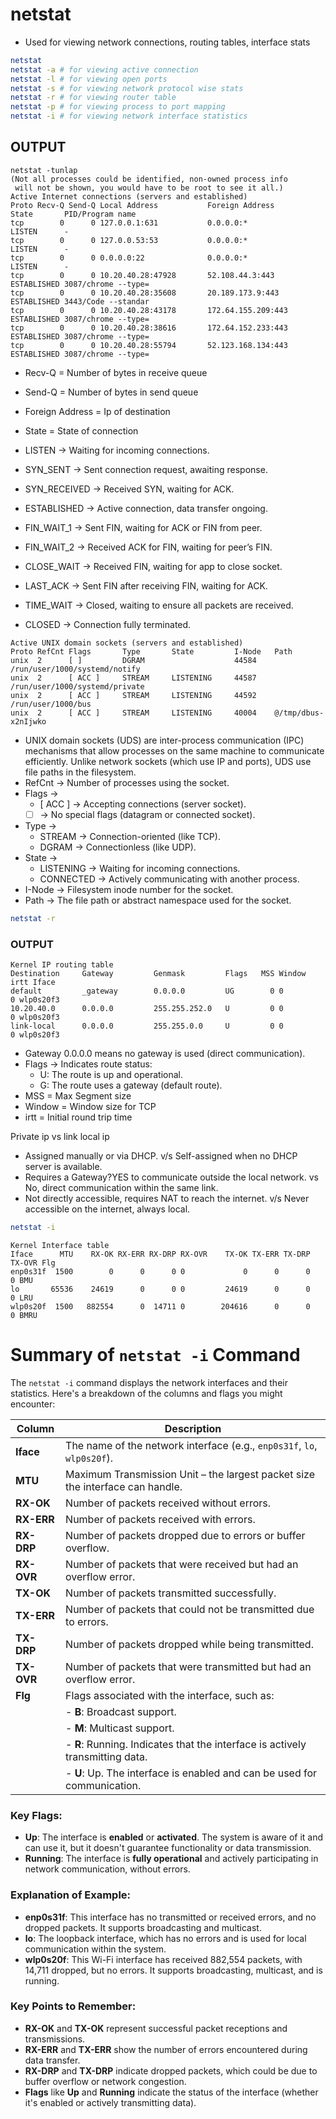 # netstat 

- Used for viewing network connections, routing tables, interface stats

```bash
netstat
netstat -a # for viewing active connection
netstat -l # for viewing open ports
netstat -s # for viewing network protocol wise stats
netstat -r # for viewing router table
netstat -p # for viewing process to port mapping
netstat -i # for viewing network interface statistics

```

## OUTPUT 

```
netstat -tunlap
(Not all processes could be identified, non-owned process info
 will not be shown, you would have to be root to see it all.)
Active Internet connections (servers and established)
Proto Recv-Q Send-Q Local Address           Foreign Address         State       PID/Program name    
tcp        0      0 127.0.0.1:631           0.0.0.0:*               LISTEN      -                   
tcp        0      0 127.0.0.53:53           0.0.0.0:*               LISTEN      -                   
tcp        0      0 0.0.0.0:22              0.0.0.0:*               LISTEN      -                   
tcp        0      0 10.20.40.28:47928       52.108.44.3:443         ESTABLISHED 3087/chrome --type= 
tcp        0      0 10.20.40.28:35608       20.189.173.9:443        ESTABLISHED 3443/Code --standar 
tcp        0      0 10.20.40.28:43178       172.64.155.209:443      ESTABLISHED 3087/chrome --type= 
tcp        0      0 10.20.40.28:38616       172.64.152.233:443      ESTABLISHED 3087/chrome --type= 
tcp        0      0 10.20.40.28:55794       52.123.168.134:443      ESTABLISHED 3087/chrome --type= 
```


- Recv-Q = Number of bytes in receive queue
- Send-Q = Number of bytes in send queue
- Foreign Address = Ip of destination
- State = State of connection

- LISTEN → Waiting for incoming connections.
- SYN_SENT → Sent connection request, awaiting response.
- SYN_RECEIVED → Received SYN, waiting for ACK.
- ESTABLISHED → Active connection, data transfer ongoing.
- FIN_WAIT_1 → Sent FIN, waiting for ACK or FIN from peer.
- FIN_WAIT_2 → Received ACK for FIN, waiting for peer’s FIN.
- CLOSE_WAIT → Received FIN, waiting for app to close socket.
- LAST_ACK → Sent FIN after receiving FIN, waiting for ACK.
- TIME_WAIT → Closed, waiting to ensure all packets are received.
- CLOSED → Connection fully terminated.

```
Active UNIX domain sockets (servers and established)
Proto RefCnt Flags       Type       State         I-Node   Path
unix  2      [ ]         DGRAM                    44584    /run/user/1000/systemd/notify
unix  2      [ ACC ]     STREAM     LISTENING     44587    /run/user/1000/systemd/private
unix  2      [ ACC ]     STREAM     LISTENING     44592    /run/user/1000/bus
unix  2      [ ACC ]     STREAM     LISTENING     40004    @/tmp/dbus-x2nIjwko
```


- UNIX domain sockets (UDS) are inter-process communication (IPC) mechanisms that allow processes on the same machine to communicate efficiently. Unlike network sockets (which use IP and ports), UDS use file paths in the filesystem.
- RefCnt → Number of processes using the socket.
- Flags →
  - [ ACC ] → Accepting connections (server socket).
  - [ ] → No special flags (datagram or connected socket).
- Type →
    - STREAM → Connection-oriented (like TCP).
    - DGRAM → Connectionless (like UDP).
- State →
    - LISTENING → Waiting for incoming connections.
    - CONNECTED → Actively communicating with another process.
- I-Node → Filesystem inode number for the socket.
- Path → The file path or abstract namespace used for the socket.

```bash
netstat -r
```

### OUTPUT 

```
Kernel IP routing table
Destination     Gateway         Genmask         Flags   MSS Window  irtt Iface
default         _gateway        0.0.0.0         UG        0 0          0 wlp0s20f3
10.20.40.0      0.0.0.0         255.255.252.0   U         0 0          0 wlp0s20f3
link-local      0.0.0.0         255.255.0.0     U         0 0          0 wlp0s20f3
```

- Gateway 0.0.0.0 means no gateway is used (direct communication).
- Flags → Indicates route status:
    - U: The route is up and operational.
    - G: The route uses a gateway (default route).
- MSS = Max Segment size 
- Window = Window size for TCP
- irtt = Initial round trip time


Private ip vs link local ip
- Assigned manually or via DHCP.	v/s  Self-assigned when no DHCP server is available.
- Requires a Gateway?YES to communicate outside the local network.	vs No, direct communication within the same link.
- Not directly accessible, requires NAT to reach the internet. v/s	Never accessible on the internet, always local.


```bash
netstat -i
```

```
Kernel Interface table
Iface      MTU    RX-OK RX-ERR RX-DRP RX-OVR    TX-OK TX-ERR TX-DRP TX-OVR Flg
enp0s31f  1500        0      0      0 0             0      0      0      0 BMU
lo       65536    24619      0      0 0         24619      0      0      0 LRU
wlp0s20f  1500   882554      0  14711 0        204616      0      0      0 BMRU
```

# Summary of `netstat -i` Command

The `netstat -i` command displays the network interfaces and their statistics. Here's a breakdown of the columns and flags you might encounter:

| **Column**   | **Description**                                                                 |
|--------------|---------------------------------------------------------------------------------|
| **Iface**    | The name of the network interface (e.g., `enp0s31f`, `lo`, `wlp0s20f`).         |
| **MTU**      | Maximum Transmission Unit – the largest packet size the interface can handle.  |
| **RX-OK**    | Number of packets received without errors.                                      |
| **RX-ERR**   | Number of packets received with errors.                                         |
| **RX-DRP**   | Number of packets dropped due to errors or buffer overflow.                     |
| **RX-OVR**   | Number of packets that were received but had an overflow error.                 |
| **TX-OK**    | Number of packets transmitted successfully.                                     |
| **TX-ERR**   | Number of packets that could not be transmitted due to errors.                  |
| **TX-DRP**   | Number of packets dropped while being transmitted.                              |
| **TX-OVR**   | Number of packets that were transmitted but had an overflow error.             |
| **Flg**      | Flags associated with the interface, such as:                                   |
|              | - **B**: Broadcast support.                                                     |
|              | - **M**: Multicast support.                                                     |
|              | - **R**: Running. Indicates that the interface is actively transmitting data.   |
|              | - **U**: Up. The interface is enabled and can be used for communication.       |

### Key Flags:
- **Up**: The interface is **enabled** or **activated**. The system is aware of it and can use it, but it doesn't guarantee functionality or data transmission.
- **Running**: The interface is **fully operational** and actively participating in network communication, without errors.



### Explanation of Example:

- **enp0s31f**: This interface has no transmitted or received errors, and no dropped packets. It supports broadcasting and multicast.
- **lo**: The loopback interface, which has no errors and is used for local communication within the system.
- **wlp0s20f**: This Wi-Fi interface has received 882,554 packets, with 14,711 dropped, but no errors. It supports broadcasting, multicast, and is running.

### Key Points to Remember:
- **RX-OK** and **TX-OK** represent successful packet receptions and transmissions.
- **RX-ERR** and **TX-ERR** show the number of errors encountered during data transfer.
- **RX-DRP** and **TX-DRP** indicate dropped packets, which could be due to buffer overflow or network congestion.
- **Flags** like **Up** and **Running** indicate the status of the interface (whether it's enabled or actively transmitting data).

